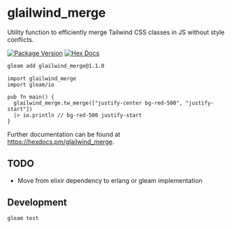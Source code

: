 # glailwind_merge

Utility function to efficiently merge Tailwind CSS classes in JS without style conflicts.

[![Package Version](https://img.shields.io/hexpm/v/glailwind_merge)](https://hex.pm/packages/glailwind_merge)
[![Hex Docs](https://img.shields.io/badge/hex-docs-ffaff3)](https://hexdocs.pm/glailwind_merge/)

```sh
gleam add glailwind_merge@1.1.0
```

```gleam
import glailwind_merge
import gleam/io

pub fn main() {
  glailwind_merge.tw_merge(["justify-center bg-red-500", "justify-start"])
  |> io.println // bg-red-500 justify-start
}
```

Further documentation can be found at <https://hexdocs.pm/glailwind_merge>.

## TODO

- Move from elixir dependency to erlang or gleam implementation

## Development

```sh
gleam test
```
